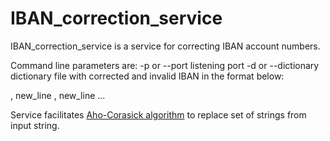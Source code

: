 # IBAN_correction_service

IBAN_correction_service is a service for correcting IBAN account numbers.

Command line parameters are:
  -p or --port            listening port
  -d or --dictionary      dictionary file with corrected and invalid IBAN in the format below:

<correct IBAN>, <detected IBAN> new_line
<correct IBAN>, <detected IBAN> new_line
...

Service facilitates [Aho-Corasick algorithm](https://en.wikipedia.org/wiki/Aho%E2%80%93Corasick_algorithm) to replace set of strings from input string.


